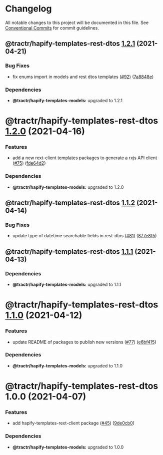# Changelog

All notable changes to this project will be documented in this file. See
[Conventional Commits](https://conventionalcommits.org) for commit guidelines.

## @tractr/hapify-templates-rest-dtos [1.2.1](https://github.com/tractr/stack/compare/@tractr/hapify-templates-rest-dtos@1.2.0...@tractr/hapify-templates-rest-dtos@1.2.1) (2021-04-21)


### Bug Fixes

* fix enums import in models and rest dtos templates ([#92](https://github.com/tractr/stack/issues/92)) ([7a8848e](https://github.com/tractr/stack/commit/7a8848ee89784f294dfe3ab7826acb7644687a3c))





### Dependencies

* **@tractr/hapify-templates-models:** upgraded to 1.2.1

# @tractr/hapify-templates-rest-dtos [1.2.0](https://github.com/tractr/stack/compare/@tractr/hapify-templates-rest-dtos@1.1.2...@tractr/hapify-templates-rest-dtos@1.2.0) (2021-04-16)


### Features

* add a new rext-client templates packages to generate a rxjs API client ([#75](https://github.com/tractr/stack/issues/75)) ([fde64d2](https://github.com/tractr/stack/commit/fde64d22cac2d985b3da03a37add56702f50e278))





### Dependencies

* **@tractr/hapify-templates-models:** upgraded to 1.2.0

## @tractr/hapify-templates-rest-dtos [1.1.2](https://github.com/tractr/stack/compare/@tractr/hapify-templates-rest-dtos@1.1.1...@tractr/hapify-templates-rest-dtos@1.1.2) (2021-04-14)


### Bug Fixes

* update type of datetime searchable fields in rest-dtos ([#81](https://github.com/tractr/stack/issues/81)) ([877e8f5](https://github.com/tractr/stack/commit/877e8f5c57b8a8fea7639fdecd05e54c3101e451))

## @tractr/hapify-templates-rest-dtos [1.1.1](https://github.com/tractr/stack/compare/@tractr/hapify-templates-rest-dtos@1.1.0...@tractr/hapify-templates-rest-dtos@1.1.1) (2021-04-13)





### Dependencies

* **@tractr/hapify-templates-models:** upgraded to 1.1.1

# @tractr/hapify-templates-rest-dtos [1.1.0](https://github.com/tractr/stack/compare/@tractr/hapify-templates-rest-dtos@1.0.0...@tractr/hapify-templates-rest-dtos@1.1.0) (2021-04-12)


### Features

* update README of packages to publish new versions ([#77](https://github.com/tractr/stack/issues/77)) ([e6bf415](https://github.com/tractr/stack/commit/e6bf415af3fe5588c15577f047a6262f81c1564f))





### Dependencies

* **@tractr/hapify-templates-models:** upgraded to 1.1.0

# @tractr/hapify-templates-rest-dtos 1.0.0 (2021-04-07)


### Features

* add hapify-templates-rext-client package ([#45](https://github.com/tractr/stack/issues/45)) ([9de0cb0](https://github.com/tractr/stack/commit/9de0cb0a79256d1b3dc258cf5c121e211687174c))





### Dependencies

* **@tractr/hapify-templates-models:** upgraded to 1.0.0
